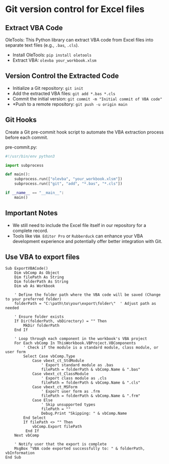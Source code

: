 # Git version control for Excel files

## Extract VBA Code
OleTools: This Python library can extract VBA code from Excel files into separate text files (e.g., `.bas`, `.cls`).
- Install OleTools: `pip install oletools`
- Extract VBA: `olevba your_workbook.xlsm`

## Version Control the Extracted Code
- Initialize a Git repository: `git init`
- Add the extracted VBA files: `git add *.bas *.cls`
- Commit the initial version: `git commit -m "Initial commit of VBA code"`
- *Push to a remote repository: `git push -u origin main`

## Git Hooks
Create a Git pre-commit hook script to automate the VBA extraction process before each commit.

pre-commit.py:
```python
#!/usr/bin/env python3

import subprocess

def main():
    subprocess.run(["olevba", "your_workbook.xlsm"]) 
    subprocess.run(["git", "add", "*.bas", "*.cls"]) 

if __name__ == "__main__":
    main()
```

## Important Notes
- We still need to include the Excel file itself in our repository for a complete record.
- Tools like `VBA Editor Pro` or `Rubberduck` can enhance your VBA development experience and potentially offer better integration with Git.

## Use VBA to export files
```vba
Sub ExportVBACode()
    Dim vbComp As Object
    Dim filePath As String
    Dim folderPath As String
    Dim wb As Workbook

    ' Define the folder path where the VBA code will be saved (Change to your preferred folder)
    folderPath = "C:\path\to\your\export\folder\"  ' Adjust path as needed
    
    ' Ensure folder exists
    If Dir(folderPath, vbDirectory) = "" Then
        MkDir folderPath
    End If

    ' Loop through each component in the workbook's VBA project
    For Each vbComp In ThisWorkbook.VBProject.VBComponents
        ' Check if the module is a standard module, class module, or user form
        Select Case vbComp.Type
            Case vbext_ct_StdModule
                ' Export standard module as .bas
                filePath = folderPath & vbComp.Name & ".bas"
            Case vbext_ct_ClassModule
                ' Export class module as .cls
                filePath = folderPath & vbComp.Name & ".cls"
            Case vbext_ct_MSForm
                ' Export user form as .frm
                filePath = folderPath & vbComp.Name & ".frm"
            Case Else
                ' Skip unsupported types
                filePath = ""
                Debug.Print "Skipping: " & vbComp.Name
        End Select
        If filePath <> "" Then
            vbComp.Export filePath
         End If
    Next vbComp
    
    ' Notify user that the export is complete
    MsgBox "VBA code exported successfully to: " & folderPath, vbInformation
End Sub
```
